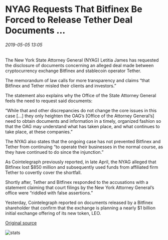 # NYAG Requests That Bitfinex Be Forced to Release Tether Deal Documents ...

###### 2019-05-05 13:05

The New York State Attorney General (NYAG) Letitia James has requested the disclosure of documents concerning an alleged deal made between cryptocurrency exchange Bitfinex and stablecoin operator Tether.

The memorandum of law calls for more transparency and claims “that Bitfinex and Tether misled their clients and investors.”

The statement also explains why the Office of the State Attorney General feels the need to request said documents:

“While that and other discrepancies do not change the core issues in this case \[...\] they only heighten the OAG’s \[Office of the Attorney General’s\] need to obtain documents and information in a timely, organized fashion so that the OAG may understand what has taken place, and what continues to take place, at these companies.”

The NYAG also states that the ongoing case has not prevented Bitfinex and Tether from continuing “to operate their businesses in the normal course, as they have continued to do since the injunction.”

As Cointelegraph previously reported, in late April, the NYAG alleged that Bitfinex lost $850 million and subsequently used funds from affiliated firm Tether to covertly cover the shortfall.

Shortly after, Tether and Bitfinex responded to the accusations with a statement claiming that court filings by the New York Attorney General’s office were “riddled with false assertions.”

Yesterday, Cointelegraph reported on documents released by a Bitfinex shareholder that confirm that the exchange is planning a nearly $1 billion initial exchange offering of its new token, LEO.

[Original source](https://cointelegraph.com/news/nyag-requests-that-bitfinex-be-forced-to-release-tether-deal-documents)

![stats](https://c.statcounter.com/11760860/0/a89fa40b/1/ "stats")